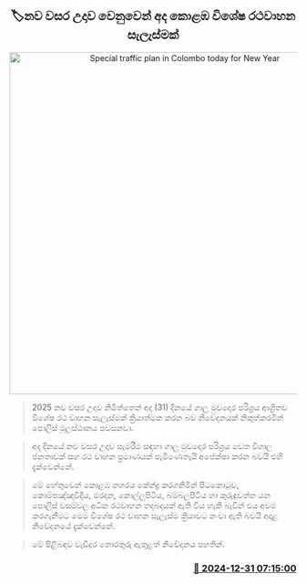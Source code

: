 <p align='center'><b><h2 align='center' title='Special traffic plan in Colombo today for New Year's Eve'>🏷නව වසර උදාව වෙනුවෙන් අද කොළඹ විශේෂ රථවාහන සැලැස්මක්</h2></b></p>
<p align='center'><img src='https://helakuru.sgp1.cdn.digitaloceanspaces.com/esana/images/lib/traffic[1].jpg' width='600' alt='Special traffic plan in Colombo today for New Year's Eve'></p>

> 2025 නව වසර උදාව නිමිත්තෙන් අද (31) දිනයේ ගාලු මුවදොර පරිශ්‍රය ආශ්‍රිතව විශේෂ රථ වාහන සැලැස්මක් ක්‍රියාත්මක කරන බව නිවේදනයක් නිකුත්කරමින් පොලිස් මූලස්ථානය පවසනවා.

> අද දිනයේ නව වසර උදාව සැමරීම සඳහා ගාලු මුවදොර පරිශ්‍රය වෙත විශාල ජනතාවක් සහ රථ වාහන ප්‍රමාණයක් පැමිණෙතැයි අපේක්ෂා කරන බවයි එහි දැක්වෙන්නේ.

> මේ හේතුවෙන් කොළඹ නගරය කේන්ද්‍ර කරගනිමින් පිටකොටුව, කොම්පඤ්ඤවීදිය, මරදාන, කොල්ලුපිටිය, බම්බලපිටිය හා කුරුඳුවත්ත යන පොලිස් වසම්වල අධික රථවාහන තදබදයක් ඇති විය හැකි බැවින් එය අවම කරගැනීමට මෙම විශේෂ රථ වාහන සැලැස්ම ක්‍රියාවට නංවා ඇති බවයි අදාළ නිවේදනයේ දැක්වෙන්නේ.

> මේ පිළිබඳව වැඩිදුර තොරතුරු ඇතුළත් නිවේදනය පහතින්. 



<h3 align='right'><a href='https://www.helakuru.lk/esana/p/106205/'>📅 2024-12-31 07:15:00</a></h3>
